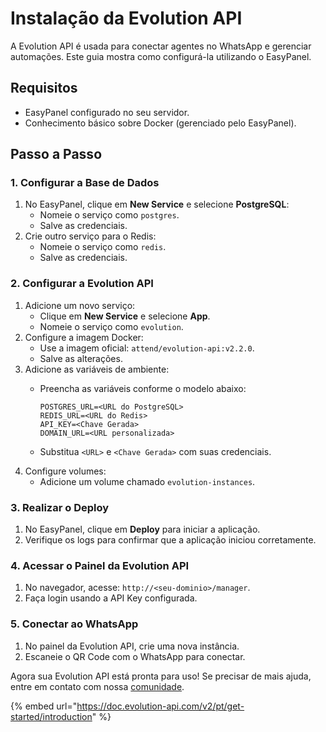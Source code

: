 # Instalação da Evolution API

A Evolution API é usada para conectar agentes no WhatsApp e gerenciar automações. Este guia mostra como configurá-la utilizando o EasyPanel.

## Requisitos

* EasyPanel configurado no seu servidor.
* Conhecimento básico sobre Docker (gerenciado pelo EasyPanel).

## Passo a Passo

### 1. Configurar a Base de Dados

1. No EasyPanel, clique em **New Service** e selecione **PostgreSQL**:
   * Nomeie o serviço como `postgres`.
   * Salve as credenciais.
2. Crie outro serviço para o Redis:
   * Nomeie o serviço como `redis`.
   * Salve as credenciais.

### 2. Configurar a Evolution API

1. Adicione um novo serviço:
   * Clique em **New Service** e selecione **App**.
   * Nomeie o serviço como `evolution`.
2. Configure a imagem Docker:
   * Use a imagem oficial: `attend/evolution-api:v2.2.0`.
   * Salve as alterações.
3. Adicione as variáveis de ambiente:
   *   Preencha as variáveis conforme o modelo abaixo:

       ```env
       POSTGRES_URL=<URL do PostgreSQL>
       REDIS_URL=<URL do Redis>
       API_KEY=<Chave Gerada>
       DOMAIN_URL=<URL personalizada>
       ```
   * Substitua `<URL>` e `<Chave Gerada>` com suas credenciais.
4. Configure volumes:
   * Adicione um volume chamado `evolution-instances`.

### 3. Realizar o Deploy

1. No EasyPanel, clique em **Deploy** para iniciar a aplicação.
2. Verifique os logs para confirmar que a aplicação iniciou corretamente.

### 4. Acessar o Painel da Evolution API

1. No navegador, acesse: `http://<seu-dominio>/manager`.
2. Faça login usando a API Key configurada.

### 5. Conectar ao WhatsApp

1. No painel da Evolution API, crie uma nova instância.
2. Escaneie o QR Code com o WhatsApp para conectar.

Agora sua Evolution API está pronta para uso! Se precisar de mais ajuda, entre em contato com nossa [comunidade](tutorial-evolution-api.md).

{% embed url="https://doc.evolution-api.com/v2/pt/get-started/introduction" %}
